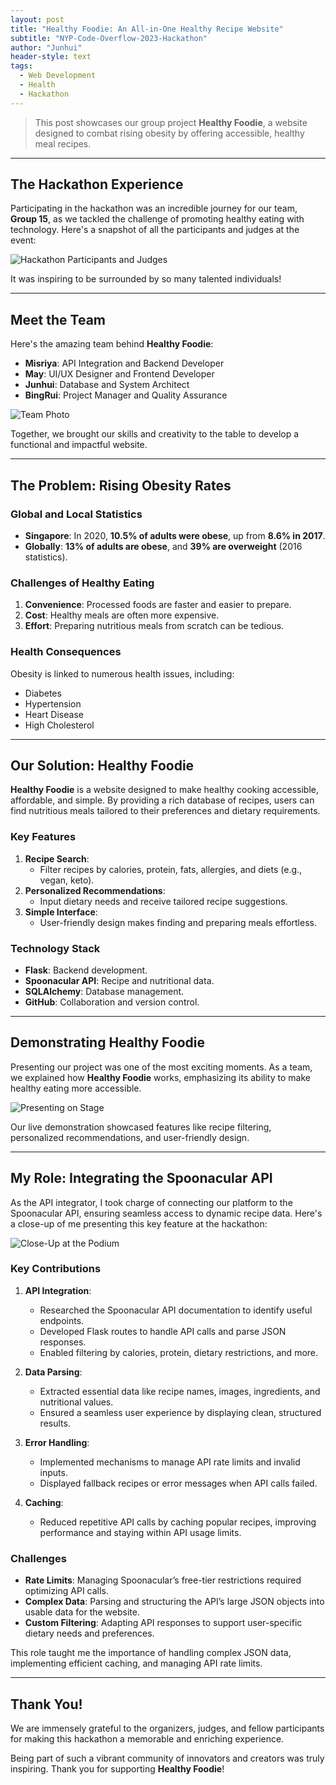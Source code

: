 ```yaml
---
layout: post
title: "Healthy Foodie: An All-in-One Healthy Recipe Website"
subtitle: "NYP-Code-Overflow-2023-Hackathon"
author: "Junhui"
header-style: text
tags:
  - Web Development
  - Health
  - Hackathon
---
```


> This post showcases our group project **Healthy Foodie**, a website designed to combat rising obesity by offering accessible, healthy meal recipes.

---

## The Hackathon Experience

Participating in the hackathon was an incredible journey for our team, **Group 15**, as we tackled the challenge of promoting healthy eating with technology. Here's a snapshot of all the participants and judges at the event:

![Hackathon Participants and Judges](/img/in-post/NYP-Code-Overflow-2023/6O4A5846.JPG)

It was inspiring to be surrounded by so many talented individuals!

---

## Meet the Team

Here's the amazing team behind **Healthy Foodie**:
- **Misriya**: API Integration and Backend Developer
- **May**: UI/UX Designer and Frontend Developer
- **Junhui**: Database and System Architect
- **BingRui**: Project Manager and Quality Assurance

![Team Photo](/img/in-post/NYP-Code-Overflow-2023/6O4A5343.JPG)

Together, we brought our skills and creativity to the table to develop a functional and impactful website.

---

## The Problem: Rising Obesity Rates

### Global and Local Statistics
- **Singapore**: In 2020, **10.5% of adults were obese**, up from **8.6% in 2017**.
- **Globally**: **13% of adults are obese**, and **39% are overweight** (2016 statistics).

### Challenges of Healthy Eating
1. **Convenience**: Processed foods are faster and easier to prepare.
2. **Cost**: Healthy meals are often more expensive.
3. **Effort**: Preparing nutritious meals from scratch can be tedious.

### Health Consequences
Obesity is linked to numerous health issues, including:
- Diabetes
- Hypertension
- Heart Disease
- High Cholesterol

---

## Our Solution: Healthy Foodie

**Healthy Foodie** is a website designed to make healthy cooking accessible, affordable, and simple. By providing a rich database of recipes, users can find nutritious meals tailored to their preferences and dietary requirements.

### Key Features
1. **Recipe Search**:
   - Filter recipes by calories, protein, fats, allergies, and diets (e.g., vegan, keto).
2. **Personalized Recommendations**:
   - Input dietary needs and receive tailored recipe suggestions.
3. **Simple Interface**:
   - User-friendly design makes finding and preparing meals effortless.

### Technology Stack
- **Flask**: Backend development.
- **Spoonacular API**: Recipe and nutritional data.
- **SQLAlchemy**: Database management.
- **GitHub**: Collaboration and version control.

---

## Demonstrating Healthy Foodie

Presenting our project was one of the most exciting moments. As a team, we explained how **Healthy Foodie** works, emphasizing its ability to make healthy eating more accessible.

![Presenting on Stage](/img/in-post/NYP-Code-Overflow-2023/6O4A5699.JPG)

Our live demonstration showcased features like recipe filtering, personalized recommendations, and user-friendly design.

---

## My Role: Integrating the Spoonacular API

As the API integrator, I took charge of connecting our platform to the Spoonacular API, ensuring seamless access to dynamic recipe data. Here's a close-up of me presenting this key feature at the hackathon:

![Close-Up at the Podium](/img/in-post/NYP-Code-Overflow-2023/6O4A5710.JPG)

### Key Contributions
1. **API Integration**:
   - Researched the Spoonacular API documentation to identify useful endpoints.
   - Developed Flask routes to handle API calls and parse JSON responses.
   - Enabled filtering by calories, protein, dietary restrictions, and more.

2. **Data Parsing**:
   - Extracted essential data like recipe names, images, ingredients, and nutritional values.
   - Ensured a seamless user experience by displaying clean, structured results.

3. **Error Handling**:
   - Implemented mechanisms to manage API rate limits and invalid inputs.
   - Displayed fallback recipes or error messages when API calls failed.

4. **Caching**:
   - Reduced repetitive API calls by caching popular recipes, improving performance and staying within API usage limits.

### Challenges
- **Rate Limits**: Managing Spoonacular’s free-tier restrictions required optimizing API calls.
- **Complex Data**: Parsing and structuring the API’s large JSON objects into usable data for the website.
- **Custom Filtering**: Adapting API responses to support user-specific dietary needs and preferences.

This role taught me the importance of handling complex JSON data, implementing efficient caching, and managing API rate limits.

---

## Thank You!

We are immensely grateful to the organizers, judges, and fellow participants for making this hackathon a memorable and enriching experience.

Being part of such a vibrant community of innovators and creators was truly inspiring. Thank you for supporting **Healthy Foodie**!